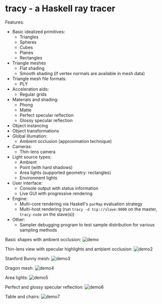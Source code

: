 
tracy - a Haskell ray tracer
============================

Features:

 * Basic idealized primitives:
   - Triangles
   - Spheres
   - Cubes
   - Planes
   - Rectangles
 * Triangle meshes
   - Flat shading
   - Smooth shading (if vertex normals are available in mesh data)
 * Triangle mesh file formats:
   - PLY
 * Acceleration aids:
   - Regular grids
 * Materials and shading:
   - Phong
   - Matte
   - Perfect specular reflection
   - Glossy specular reflection
 * Object instancing
 * Object transformations
 * Global illumation:
   - Ambient occlusion (approximation technique)
 * Cameras:
   - Thin-lens camera
 * Light source types:
   - Ambient
   - Point (with hard shadows)
   - Area lights (supported geometry: rectangles)
   - Environment lights
 * User interface:
   - Console output with status information
   - Live GUI with progressive rendering
 * Engine:
   - Multi-core rendering via Haskell's `parMap` evaluation strategy
   - Multi-host rendering (run `tracy -d tcp://slave:9000` on the master,
     `tracy-node` on the slave(s))
 * Other:
   - Sampler debugging program to test sample distribution for various
     sampling methods

Basic shapes with ambient occlusion:
![demo](/demo.png)

Thin-lens view with specular highlights and ambient occlusion:
![demo2](/demo2.png)

Stanford Bunny mesh:
![demo3](/demo3.png)

Dragon mesh:
![demo4](/demo4.png)

Area lights:
![demo5](/demo5.png)

Perfect and glossy specular reflection:
![demo6](/demo6.png)

Table and chairs:
![demo7](/demo7.png)
